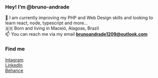 <h3> Hey! I’m @bruno-andrade  </h3>

🌱 I am currently improving my PHP and Web Design skills and looking to learn react, node, typescript and more...<br>
🇧🇷 Born and living in Maceió, Alagoas, Brazil<br>
📫 You can reach me via my email <strong>brunoandrade1209@outlook.com</strong><br>

<h3>Find me</h3>
<a href="https://www.instagram.com/_bruno.andrade/">Intagram</a><br>
<a href="https://www.linkedin.com/in/brunoandrade-/">LinkedIn</a><br>
<a href="https://www.behance.net/andradebruno">Behance</a>

<!---
bruno-andrade/bruno-andrade is a ✨ special ✨ repository because its `README.md` (this file) appears on your GitHub profile.
You can click the Preview link to take a look at your changes.
--->
